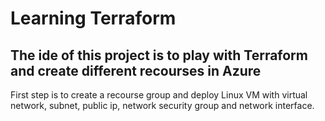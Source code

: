 # Learning Terraform

## The ide of this project is to play with Terraform and create different recourses in Azure

First step is to create a recourse group and deploy Linux VM with virtual network, subnet, public ip, network security group and network interface.
